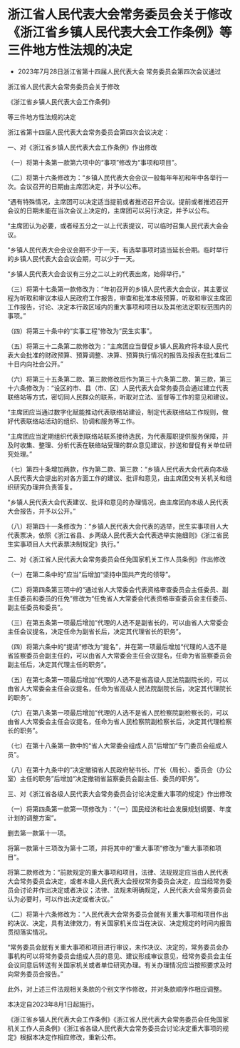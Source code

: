 # 浙江省人民代表大会常务委员会关于修改《浙江省乡镇人民代表大会工作条例》等三件地方性法规的决定

- 2023年7月28日浙江省第十四届人民代表大会
  常务委员会第四次会议通过

<!-- INFO END -->

浙江省人民代表大会常务委员会关于修改

《浙江省乡镇人民代表大会工作条例》

等三件地方性法规的决定

浙江省第十四届人民代表大会常务委员会第四次会议决定：

一、对《浙江省乡镇人民代表大会工作条例》作出修改

（一）将第十条第一款第六项中的“事项”修改为“事项和项目”。

（二）将第十六条修改为：“乡镇人民代表大会会议一般每年年初和年中各举行一次。会议召开的日期由主席团决定，并予以公布。

“遇有特殊情况，主席团可以决定适当提前或者推迟召开会议。提前或者推迟召开会议的日期未能在当次会议上决定的，主席团可以另行决定，并予以公布。

“主席团认为必要，或者经五分之一以上代表提议，可以临时召集人民代表大会会议。

“乡镇人民代表大会会议会期不少于一天，有选举事项时适当延长会期。临时举行的乡镇人民代表大会会议会期，可以少于一天。

“乡镇人民代表大会会议有三分之二以上的代表出席，始得举行。”

（三）将第十七条第一款修改为：“年初召开的乡镇人民代表大会会议，其主要议程为听取和审议本级人民政府工作报告，审查和批准本级预算，听取和审议主席团工作报告，讨论、决定本行政区域内的重大事项和项目以及其他法定职权范围内的事项。”

（四）将第三十条中的“实事工程”修改为“民生实事”。

（五）将第三十二条第二款修改为：“主席团应当督促乡镇人民政府将本级人民代表大会批准的财政预算、预算调整、决算、预算执行情况的报告及报表在批准后二十日内向社会公开。”

（六）将第三十五条第二款、第三款修改后作为第三十六条第二款、第三款，第三十六条修改为：“设区的市、县（市、区）人民代表大会常务委员会通过建立代表联络站等方式，密切同人民群众的联系，听取对立法、监督等工作的意见和建议。

“主席团应当通过数字化赋能推动代表联络站建设，制定代表联络站工作规则，做好代表联络站活动的组织、协调和服务等工作。

“主席团应当定期组织代表到联络站联系接待选民，为代表履职提供服务保障，并及时收集、整理、分析代表在联络站受理的群众意见建议，抄送和督促有关单位研究处理。”

（七）第四十条增加两款，作为第二款、第三款：“乡镇人民代表大会代表向本级人民代表大会提出的对各方面工作的建议、批评和意见，由主席团交有关机关和组织研究办理并负责答复。

“乡镇人民代表大会代表建议、批评和意见的办理情况，由主席团向本级人民代表大会报告，并予以公开。”

（八）将第四十一条修改为：“乡镇人民代表大会代表的选举，民生实事项目人大代表票决，依照《浙江省县、乡两级人民代表大会代表选举实施细则》《浙江省民生实事项目人大代表票决制规定》执行。”

二、对《浙江省人民代表大会常务委员会任免国家机关工作人员条例》作出修改

（一）在第二条中的“应当”后增加“坚持中国共产党的领导”。

（二）将第四条第三项中的“通过省人大常委会代表资格审查委员会主任委员、副主任委员和委员的任免”修改为“任免省人大常委会代表资格审查委员会主任委员、副主任委员和委员”。

（三）在第五条第一项最后增加“代理的人选不是副省长的，可以由省人大常委会主任会议提名，决定任命为副省长后，决定其代理省长的职务”。

（四）将第六条中的“提请”修改为“提名”，并在第一项最后增加“代理的人选不是省监察委员会副主任的，可以由省人大常委会主任会议提名，任命为省监察委员会副主任后，决定其代理主任的职务”。

（五）在第七条第一项最后增加“代理的人选不是省高级人民法院副院长的，可以由省人大常委会主任会议提名，任命为省高级人民法院副院长后，决定其代理院长的职务”。

（六）在第八条第一项最后增加“代理的人选不是省人民检察院副检察长的，可以由省人大常委会主任会议提名，任命为省人民检察院副检察长后，决定其代理检察长的职务”。

（七）在第十八条第一款中的“省人大常委会组成人员”后增加“专门委员会组成人员”。

（八）在第十九条中的“决定撤销省人民政府秘书长、厅长（局长）、委员会（办公室）主任的职务”后增加“决定撤销省监察委员会副主任、委员的职务”。

三、对《浙江省各级人民代表大会常务委员会讨论决定重大事项的规定》作出修改

（一）将第四条第一款第一项修改为：“（一）国民经济和社会发展规划纲要、年度计划的调整方案”。

删去第一款第十一项。

将第一款第十三项改为第十二项，并将其中的“重大事项”修改为“重大事项和项目”。

将第二款修改为：“前款规定的重大事项和项目，法律、法规规定应当由人民代表大会常务委员会决定，或者本级人民代表大会授权常务委员会决定，应当经常务委员会讨论并作出决定或者决议；法律、法规未明确规定，人民代表大会常务委员会认为必要时，可以作出决定或者决议。”

（二）将第十六条修改为：“人民代表大会常务委员会就有关重大事项和项目作出的决议、决定，具有法律效力，有关国家机关应当在决议、决定规定的时间内报告贯彻落实情况。

“常务委员会就有关重大事项和项目进行审议，未作决议、决定的，常务委员会办事机构可以将常务委员会组成人员的意见、建议形成审议意见，经常务委员会主任会议同意后转送有关国家机关或者单位研究办理。有关办理情况应当按照要求及时向常务委员会报告。”

此外，对上述三件法规相关条款的个别文字作修改，并对条款顺序作相应调整。

本决定自2023年8月1日起施行。

《浙江省乡镇人民代表大会工作条例》《浙江省人民代表大会常务委员会任免国家机关工作人员条例》《浙江省各级人民代表大会常务委员会讨论决定重大事项的规定》根据本决定作相应修改，重新公布。
